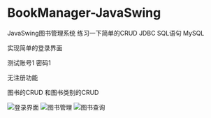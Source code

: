 # BookManager-JavaSwing
JavaSwing图书管理系统  练习一下简单的CRUD  JDBC    SQL语句  MySQL

实现简单的登录界面  

测试账号1  密码1

无注册功能  

图书的CRUD 和图书类别的CRUD

![登录界面](https://i.loli.net/2019/12/02/r5dybAjRiVHIctk.jpg)
![图书管理](https://i.loli.net/2019/12/02/a4A8yUMkdBWp9bK.jpg)
![图书查询](https://i.loli.net/2019/12/02/mgDohaTPerxWjKd.jpg)

